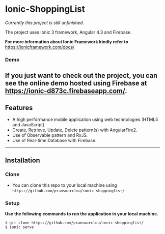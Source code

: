 # Ionic-ShoppingList
*Currently this project is still unfinished.*

The project uses Ionic 3 framework, Angular 4.3 and Firebase.

**For more information about Ionic Framework kindly refer to** <a href="https://ionicframework.com/docs/" target="_blank">https://ionicframework.com/docs/</a>

### Demo
If you just want to check out the project, you can see the online demo hosted using Firebase at <a href="https://ionic-d873c.firebaseapp.com/" target="_blank">https://ionic-d873c.firebaseapp.com/</a>.
---

## Features
- A high performance mobile application using web technologies (HTML5 and JavaScript).
- Create, Retrieve, Update, Delete pattern(s) with AngularFire2.
- Use of Observable pattern and RxJS.
- Use of Real-time Database with Firebase.

---

## Installation
### Clone
- You can clone this repo to your local machine using `https://github.com/pransmarclou/ionic-shoppinglist/`

### Setup
**Use the following commands to run the application in your local machine.**
```shell
$ git clone https://github.com/pransmarclou/ionic-shoppinglist/
$ ionic serve
```

